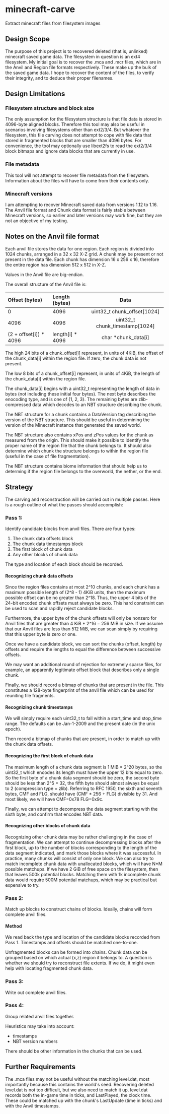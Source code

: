 # minecraft-carve
Extract minecraft files from filesystem images

## Design Scope
The purpose of this project is to recovered deleted (that is, unlinked) minecraft saved game data.  The filesystem in question is an ext4 filesystem.  My initial goal is to recover the .mca and .mcr files, which are in the Anvil and Region file formats respectively.  These make up the bulk of the saved game data.  I hope to recover the content of the files, to verify their integrity, and to deduce their proper filenames.

## Design Limitations

### Filesystem structure and block size
The only assumption for the filesystem structure is that file data is stored in 4096-byte aligned blocks.  Therefore this tool may also be useful in scenarios involving filesystems other than ext2/3/4.  But whatever the filesystem, this file carving does not attempt to cope with file data that stored in fragmented blocks that are smaller than 4096 bytes.  For convenience, the tool may optionally use libext2fs to read the ext2/3/4 block bitmaps and ignore data blocks that are currently in use.

### File metadata
This tool will not attempt to recover file metadata from the filesystem.  Information about the files will have to come from their contents only.

### Minecraft versions
I am attempting to recover Minecraft saved data from versions 1.12 to 1.16.  The Anvil file format and Chunk data format is fairly stable between Minecraft versions, so earlier and later versions may work fine, but they are not an objective of my testing.

## Notes on the Anvil file format
Each anvil file stores the data for one region.  Each region is divided into 1024 chunks, arranged in a 32 x 32 X-Z grid.  A chunk may be present or not present in the data file.  Each chunk has dimension 16 x 256 x 16, therefore the entire region has dimension 512 x 512 in X-Z.

Values in the Anvil file are big-endian.

The overall structure of the Anvil file is:

Offset (bytes) | Length (bytes) | Data
| :--- | :--- | :---:
0  |  4096 | uint32_t chunk_offset[1024]
4096 | 4096 | uint32_t chunk_timestamp[1024]
(2 + offset[i]) * 4096 | length[i] * 4096 | char *chunk_data[i]

The high 24 bits of a chunk_offset[i] represent, in units of 4KiB, the offset of the chunk_data[i] within the region file.  If zero, the chunk data is not present.

The low 8 bits of a chunk_offset[i] represent, in units of 4KiB, the length of the chunk_data[i] within the region file.

The chunk_data[i] begins with a uint32_t representing the length of data in bytes (not including these initial four bytes).
The next byte describes the enocoding type, and is one of {1, 2, 3}.
The remaining bytes are zlib-compressed data which decodes to an NBT structure describing the chunk.

The NBT structure for a chunk contains a DataVersion tag describing the version of the NBT structure.  This should be useful in determining the version of the Minecraft instance that generated the saved world.

The NBT structure also contains xPos and zPos values for the chunk as measured from the origin.  This should make it possible to identify the proper name of the region file that the chunk belongs to.  It should also determine which chunk the structure belongs to within the region file (useful in the case of file fragmentation).

The NBT structure contains biome information that should help us to determing if the region file belongs to the overworld, the nether, or the end.

## Strategy
The carving and reconstruction will be carried out in multiple passes.  Here is a rough outline of what the passes should accomplish:

### Pass 1:
Identify candidate blocks from anvil files.  There are four types:
1. The chunk data offsets block
2. The chunk data timestamps block
3. The first block of chunk data
4. Any other blocks of chunk data

The type and location of each block should be recorded.

#### Recognizing chunk data offsets
Since the region files contains at most 2^10 chunks, and each chunk has a maximum possible length of (2^8 - 1) 4KiB units, then the maximum possible offset can be no greater than 2^18.  Thus, the upper 4 bits of the 24-bit encoded chunk offsets must always be zero.  This hard constraint can be used to scan and rapidly reject candidate blocks.

Furthermore, the upper byte of the chunk offsets will only be nonzero for Anvil files that are greater than 4 KiB * 2^16 = 256 MiB in size.  If we assume that our Anvil files are less than 512 MiB, we can scan simply by requiring that this upper byte is zero or one.

Once we have a candidate block, we can sort the chunks (offset, length) by offsets and require the lengths to equal the difference between successive offsets.

We may want an additional round of rejection for extremely sparse files, for example, an apparently legitimate offset block that describes only a single chunk.

Finally, we should record a bitmap of chunks that are present in the file.  This constitutes a 128-byte fingerprint of the anvil file which can be used for reuniting file fragments.

#### Recognizing chunk timestamps
We will simply require each uint32_t to fall within a start_time and stop_time range.  The defaults can be Jan-1-2009 and the present date (in the unix epoch).

Then record a bitmap of chunks that are present, in order to match up with the chunk data offsets.

#### Recognizing the first block of chunk data

The maximum length of a chunk data segment is 1 MiB = 2^20 bytes, so the uint32_t which encodes its length must have the upper 12 bits equal to zero.  So the first byte of a chunk data segment should be zero, the second byte should be less than 2^5 = 32, the fifth byte should almost always be equal to 2 (compression type = zlib).  Referring to RFC 1950, the sixth and seventh bytes, CMF and FLG, should have (CMF * 256 + FLG) divisible by 31.  And most likely, we will have CMF=0x78 FLG=0x9c.

Finally, we can attempt to decompress the data segment starting with the sixth byte, and confirm that encodes NBT data.

#### Recognizing other blocks of chunk data

Recognizing other chunk data may be rather challenging in the case of fragmentation.  We can attempt to continue decompressing blocks after the first block, up to the number of blocks corresponding to the length of the data segment indicated, and mark those blocks where it was successful.  In practice, many chunks will consist of only one block.  We can also try to match incomplete chunk data with unallocated blocks, which will have N*M possible matchups.  If we have 2 GiB of free space on the filesystem, then that leaves 500k potential blocks.  Matching them with 1k incomplete chunk data would require 500M potential matchups, which may be practical but expensive to try.

### Pass 2:
Match up blocks to construct chains of blocks.  Ideally, chains will form complete anvil files.

#### Method
We read back the type and location of the candidate blocks recorded from Pass 1.  Timestamps and offsets should be matched one-to-one.

Unfragmented blocks can be formed into chains.  Chunk data can be grouped based on which actual (x,z) region it belongs to.  A question is whether we should try to reconstruct file extents.
If we do, it might even help with locating fragmented chunk data.

### Pass 3:
Write out complete anvil files.

### Pass 4:
Group related anvil files together.

Heuristics may take into account:
- timestamps
- NBT version numbers

There should be other information in the chunks that can be used.

## Further Requirements
The .mca files may not be useful without the matching level.dat, most importantly because this contains the world's seed.  Recovering deleted level.dat is not too difficult, but we also need to match it up.  level.dat records both the in-game time in ticks, and LastPlayed, the clock time.  These could be matched up with the chunk's LastUpdate (time in ticks) and with the Anvil timestamps.

